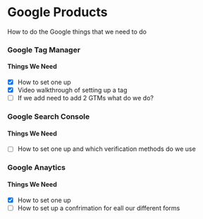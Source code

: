 # Google Products 

How to do the Google things that we need to do 


### Google Tag Manager 
#### Things We Need 
- [x] How to set one up
- [x] Video walkthrough of setting up a tag
- [ ] If we add need to add 2 GTMs what do we do? 

### Google Search Console 
#### Things We Need 
- [ ] How to set one up and which verification methods do we use

### Google Anaytics
#### Things We Need 
- [x] How to set one up
- [ ] How to set up a confrimation for eall our different forms 
